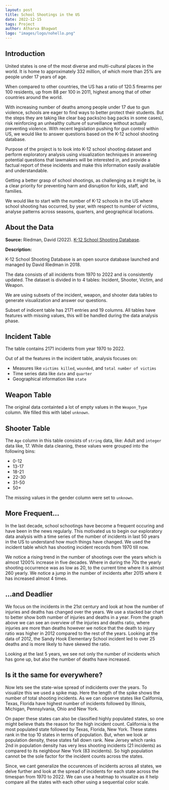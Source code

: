 ```yaml
---
layout: post
title: School Shootings in the US
date: 2022-12-15
tags: Project
author: Atharva Bhagwat
logo: "images/logo/nohello.png"
---
```


## Introduction
United states is one of the most diverse and multi-cultural places in the world. It is home to approximately 332 million, of which more than 25% are people under 17 years of age.

When compared to other countries, the US has a ratio of 120.5 firearms per 100 residents, up from 88 per 100 in 2011, highest among that of other countries around the world.

With increasing number of deaths among people under 17 due to gun violence, schools are eager to find ways to better protect their students. But the steps they are taking like clear bag packs(no bag packs in some cases), risk reinforcing an unhealthy culture of surveillance without actually preventing violence. With recent legislation pushing for gun control within US, we would like to answer questions based on the K-12 school shooting database.

Purpose of the project is to look into K-12 school shooting dataset and perform exploratory analysis using visualization techniques in answering potential questions that lawmakers will be interested in, and provide a factual report of these incidents and make this information easily available and understandable.

Getting a better grasp of school shootings, as challenging as it might be, is a clear priority for preventing harm and disruption for kids, staff, and families.

We would like to start with the number of K-12 schools in the US where school shooting has occurred, by year, with respect to number of victims, analyse patterns across seasons, quarters, and geographical locations.

## About the Data

**Source:** Riedman, David (2022). [K-12 School Shooting Database](https://k12ssdb.org/all-shootings).

**Description:**

K-12 School Shooting Database is an open source database launched and managed by David Riedman in 2018. 

The data consists of all incidents from 1970 to 2022 and is consistently updated. The dataset is divided in to 4 tables: Incident, Shooter, Victim, and Weapon. 

We are using subsets of the incident, weapon, and shooter data tables to generate visualization and answer our questions.

Subset of indicent table has 2171 entries and 19 columns. All tables have features with missing values, this will be handled during the data analysis phase.

## Incident Table

The table contains 2171 incidents from year 1970 to 2022.

Out of all the features in the incident table, analysis focuses on:
- Measures like `victims killed`, `wounded`, and `total number of victims`
- Time series data like `date` and `quarter`
- Geographical information like `state`

## Weapon Table

The original data containted a lot of empty values in the `Weapon_Type` column. We filled this with label `unknown`.

## Shooter Table

The `Age` column in this table consists of `string` data, like: Adult and `integer` data like, 17. While data cleaning, these values were grouped into the following bins:
- 0-12
- 13-17
- 18-21
- 22-30
- 31-50
- 50+

The missing values in the gender column were set to `unknown`.

## More Frequent...

In the last decade, school schootings have become a frequent occuring and have been in the news regularly. This motivated us to begin our exploratory data analysis with a time series of the number of incidents in last 50 years in the US to understand how much things have changed. We used the incident table which has shooting incident records from 1970 till now.

<div id='incident_over_time'>
</div>

We notice a rising trend in the number of shootings over the years which is almost 1200% increase in five decades. Where in during the 70s the yearly shooting occurrence was as low as 20, to the current time where it is almost 260 yearly. We notice a jump in the number of incidents after 2015 where it has increased almost 4 times.

## ...and Deadlier


<div id='injuried_death_ratio_legend'>
</div>

<div id='injuried_death_ratio'>
</div>

We focus on the incidents in the 21st century and look at how the number of injuries and deaths has changed over the years. We use a stacked bar chart to better show both number of injuries and deaths in a year. From the graph above we can see an overview of the injuries and deaths ratio, where injuries are more than deaths however we notice that the death to injury ratio was higher in 2012 compared to the rest of the years. Looking at the data of 2012, the Sandy Hook Elementary School incident led to over 25 deaths and is more likely to have skewed the ratio.

Looking at the last 5 years, we see not only the number of incidents which has gone up, but also the number of deaths have increased.

## Is it the same for everywhere?

<div id='statewise'>
</div>

Now lets see the state-wise spread of indicidents over the years. To visualize this we used a spike map. Here the length of the spike shows the number of total shooting incidents. As we can observe states like California, Texas, Florida have highest number of incidents followed by Illinois, Michigan, Pennsylvania, Ohio and New York.

On paper these states can also be classified highly populated states, so one might believe thats the reason for the high incident count. California is the most populated state followed by Texas, Florida, New York. These states rank in the top 10 states in terms of population. But, when we look ar population density, these states fall down rank. New Jersey which ranks 2nd in population density has very less shooting incidents (21 incidents) as compared to its neighbour New York (83 incidents). So high population cannot be the sole factor for the incident counts across the states.

Since, we cant generalize the occurences of incidents across all states, we delve further and look at the spread of incidents for each state across the timespan from 1970 to 2022. We can use a heatmap to visualize as it help compare all the states with each other using a sequential color scale.

<div id='heatmap_legend'>
</div>
<div id='heatmap'>
</div>

<script>
  plot1();
  var plot2_legend = {Injuries: '#fed976', Deaths: '#b10026'};
  colorize(plot2_legend, 'injuried_death_ratio_legend');
  plot2();
  plot3();
  const le = d3.select('#heatmap_legend').append(`<text>THIS IS A TEST</text>`);
  plot4();
</script>

